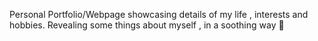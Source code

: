 Personal Portfolio/Webpage showcasing details of my life , interests and hobbies. Revealing some things about myself , in a soothing way 🌻
